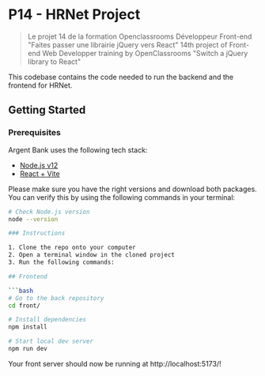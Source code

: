 # P14 - HRNet Project

> Le projet 14 de la formation Openclassrooms Développeur Front-end "Faites passer une librairie jQuery vers React"
> 14th project of Front-end Web Developper training by OpenClassrooms "Switch a jQuery library to React"

This codebase contains the code needed to run the backend and the frontend for HRNet.

## Getting Started

### Prerequisites

Argent Bank uses the following tech stack:

- [Node.js v12](https://nodejs.org/en/)
- [React + Vite](https://github.com/vitejs/vite-plugin-react/blob/main/packages/plugin-react/README.md)

Please make sure you have the right versions and download both packages. You can verify this by using the following commands in your terminal:

````bash
# Check Node.js version
node --version

### Instructions

1. Clone the repo onto your computer
2. Open a terminal window in the cloned project
3. Run the following commands:

## Frontend

```bash
# Go to the back repository
cd front/

# Install dependencies
npm install

# Start local dev server
npm run dev
````

Your front server should now be running at http://localhost:5173/!
